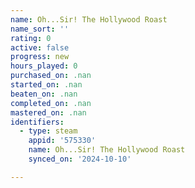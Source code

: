```yaml
---
name: Oh...Sir! The Hollywood Roast
name_sort: ''
rating: 0
active: false
progress: new
hours_played: 0
purchased_on: .nan
started_on: .nan
beaten_on: .nan
completed_on: .nan
mastered_on: .nan
identifiers:
  - type: steam
    appid: '575330'
    name: Oh...Sir! The Hollywood Roast
    synced_on: '2024-10-10'

---
```

